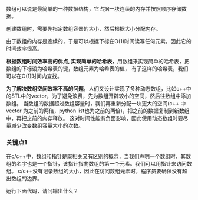 

数组可以说是最简单的一种数据结构，它占据一块连续的内存并按照顺序存储数据。

创建数组时，需要先指定数组容器的大小，然后根据大小分配内存。

由于数组的内存是连续的，于是可以根据下标在O(1)时间读写任何元素，因此它的时间效率很高。

**根据数组时间效率高的优点, 实现简单的哈希表**，用数组来实现简单的哈希表，把数组的下标设为哈希表的键，数组元素为哈希表的值，
有了这样的哈希表，我们可以在O(1)时间内查找。

**为了解决数组空间效率不高的问题**，人们又设计实现了多种动态数组，比如c++中的STL中的vector，为了避免浪费，先为数组开辟较小的空间，然后往数组中添加数组。
当数组的数据超过数组容量时，我们再重新分配一块更大的空间(c++ 中vector 为之前的两倍，python list也为之前的两倍)，把之前的数据复制到新数组中，再把之前的内存释放。
这对时间性能有负面影响，因此使用动态数组时要尽量减少改变数组容量大小的次数。

### 关键点1
在c/c++中，数组和指针是既相关又有区别的概念，当我们声明一个数组时，其数组的名字也是一个指针，该指针指向数组的第一个元素。我们可以用指针来访问数组。 
c/c++没有记录数组的大小，因此在访问数组元素时，程序员要确保没有超出数组的边界。

运行下面代码，请问输出什么？